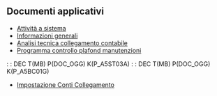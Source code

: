 ## Documenti applicativi
- [Attività a sistema](Sorgenti/DOC/TA/B£AMO/A5OPCO_A)
- [Informazioni generali](Sorgenti/DOC/TA/B£AMO/A5OPCO_00)
- [Analisi tecnica collegamento contabile](Sorgenti/DOC/TA/B£AMO/A5OPCO_01)
- [Programma controllo plafond manutenzioni](Sorgenti/DOC/TA/B£AMO/A5OPCO_02)

 :  : DEC T(MB) P(DOC_OGG) K(P_A5ST03A)
 :  : DEC T(MB) P(DOC_OGG) K(P_A5BC01G)
- [Impostazione Conti Collegamento](Sorgenti/DOC/TA/B£AMO/A5OPCO_03)
